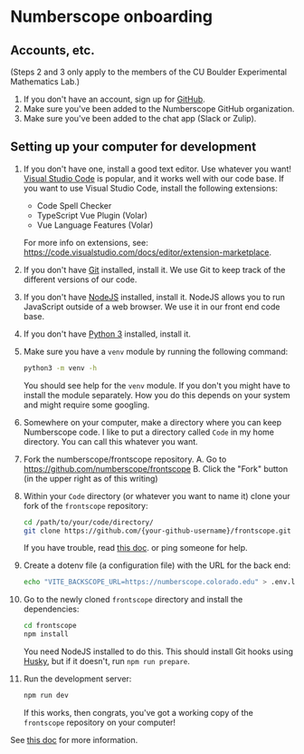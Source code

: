 # Numberscope onboarding

## Accounts, etc.

(Steps 2 and 3 only apply to the members of the CU Boulder Experimental
Mathematics Lab.)

1. If you don't have an account, sign up for [GitHub](https://github.com).
2. Make sure you've been added to the Numberscope GitHub organization.
3. Make sure you've been added to the chat app (Slack or Zulip).

## Setting up your computer for development

1. If you don't have one, install a good text editor. Use whatever you want!
   [Visual Studio Code](https://code.visualstudio.com/) is popular, and it
   works well with our code base. If you want to use Visual Studio Code,
   install the following extensions:

    - Code Spell Checker
    - TypeScript Vue Plugin (Volar)
    - Vue Language Features (Volar)

    For more info on extensions, see:
    https://code.visualstudio.com/docs/editor/extension-marketplace.

2. If you don't have [Git](https://git-scm.com/) installed, install it. We use
   Git to keep track of the different versions of our code.
3. If you don't have [NodeJS](https://nodejs.org/en/) installed, install it.
   NodeJS allows you to run JavaScript outside of a web browser. We use it in
   our front end code base.
4. If you don't have [Python 3](https://www.python.org/) installed, install
   it.
5. Make sure you have a `venv` module by running the following command:
    ```sh
    python3 -m venv -h
    ```
    You should see help for the `venv` module. If you don't you might have to
    install the module separately. How you do this depends on your system and
    might require some googling.
6. Somewhere on your computer, make a directory where you can keep Numberscope
   code. I like to put a directory called `Code` in my home directory. You can
   call this whatever you want.
7. Fork the numberscope/frontscope repository. A. Go to
   https://github.com/numberscope/frontscope B. Click the "Fork" button (in
   the upper right as of this writing)
8. Within your `Code` directory (or whatever you want to name it) clone your
   fork of the `frontscope` repository:
    ```sh
    cd /path/to/your/code/directory/
    git clone https://github.com/{your-github-username}/frontscope.git
    ```
    If you have trouble, read
    [this doc](https://docs.github.com/en/repositories/creating-and-managing-repositories/cloning-a-repository).
    or ping someone for help.
9. Create a dotenv file (a configuration file) with the URL for the back end:
    ```sh
    echo "VITE_BACKSCOPE_URL=https://numberscope.colorado.edu" > .env.local
    ```
10. Go to the newly cloned `frontscope` directory and install the
    dependencies:
    ```sh
    cd frontscope
    npm install
    ```
    You need NodeJS installed to do this. This should install Git hooks using
    [Husky](https://github.com/typicode/husky), but if it doesn't, run
    `npm run prepare`.
11. Run the development server:
    ```sh
    npm run dev
    ```
    If this works, then congrats, you've got a working copy of the
    `frontscope` repository on your computer!

See [this doc](./running-from-source.md) for more information.
